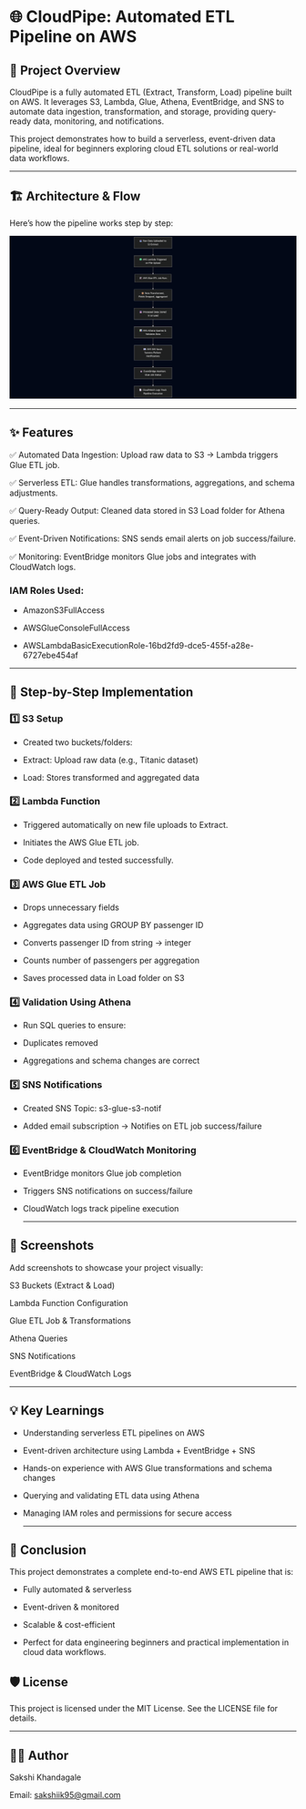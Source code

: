 # 🌐 CloudPipe: Automated ETL Pipeline on AWS

## 🚀 Project Overview

CloudPipe is a fully automated ETL (Extract, Transform, Load) pipeline built on AWS. It leverages S3, Lambda, Glue, Athena, EventBridge, and SNS to automate data ingestion, transformation, and storage, providing query-ready data, monitoring, and notifications.

This project demonstrates how to build a serverless, event-driven data pipeline, ideal for beginners exploring cloud ETL solutions or real-world data workflows.

---

## 🏗 Architecture & Flow

Here’s how the pipeline works step by step:

![CloudPipe ETL Pipeline](flowchart.png)

---

## ✨ Features

✅ Automated Data Ingestion: Upload raw data to S3 → Lambda triggers Glue ETL job.

✅ Serverless ETL: Glue handles transformations, aggregations, and schema adjustments.

✅ Query-Ready Output: Cleaned data stored in S3 Load folder for Athena queries.

✅ Event-Driven Notifications: SNS sends email alerts on job success/failure.

✅ Monitoring: EventBridge monitors Glue jobs and integrates with CloudWatch logs.

### IAM Roles Used:

- AmazonS3FullAccess

- AWSGlueConsoleFullAccess

- AWSLambdaBasicExecutionRole-16bd2fd9-dce5-455f-a28e-6727ebe454af

---

## 📝 Step-by-Step Implementation

### 1️⃣ S3 Setup

- Created two buckets/folders:

- Extract: Upload raw data (e.g., Titanic dataset)

- Load: Stores transformed and aggregated data

### 2️⃣ Lambda Function

- Triggered automatically on new file uploads to Extract.

- Initiates the AWS Glue ETL job.

- Code deployed and tested successfully.

### 3️⃣ AWS Glue ETL Job

- Drops unnecessary fields

- Aggregates data using GROUP BY passenger ID

- Converts passenger ID from string → integer

- Counts number of passengers per aggregation

- Saves processed data in Load folder on S3

### 4️⃣ Validation Using Athena

- Run SQL queries to ensure:

- Duplicates removed

- Aggregations and schema changes are correct

### 5️⃣ SNS Notifications

- Created SNS Topic: s3-glue-s3-notif

- Added email subscription → Notifies on ETL job success/failure

### 6️⃣ EventBridge & CloudWatch Monitoring

- EventBridge monitors Glue job completion

- Triggers SNS notifications on success/failure

- CloudWatch logs track pipeline execution

  ---

## 📸 Screenshots

Add screenshots to showcase your project visually:

S3 Buckets (Extract & Load)

Lambda Function Configuration

Glue ETL Job & Transformations

Athena Queries

SNS Notifications

EventBridge & CloudWatch Logs

---

## 💡 Key Learnings

- Understanding serverless ETL pipelines on AWS

- Event-driven architecture using Lambda + EventBridge + SNS

- Hands-on experience with AWS Glue transformations and schema changes

- Querying and validating ETL data using Athena

- Managing IAM roles and permissions for secure access

  ---

## 📌 Conclusion

This project demonstrates a complete end-to-end AWS ETL pipeline that is:

- Fully automated & serverless

- Event-driven & monitored

- Scalable & cost-efficient

- Perfect for data engineering beginners and practical implementation in cloud data workflows.


## 🛡 License

This project is licensed under the MIT License. See the LICENSE file for details.

---

## 👩‍💻 Author

Sakshi Khandagale

Email: sakshiik95@gmail.com

